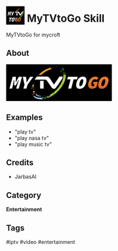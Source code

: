 # <img src='./res/MyTVToGo_icon_bg.png' card_color='#40DBB0' width='50' height='50' style='vertical-align:bottom'/> MyTVtoGo Skill

MyTVtoGo for mycroft


## About 

![](./res/MyTVToGo_bg.png)

## Examples 

* "play tv"
* "play nasa tv"
* "play music tv"

## Credits 
- JarbasAl


## Category
**Entertainment**

## Tags
#iptv
#video
#entertainment